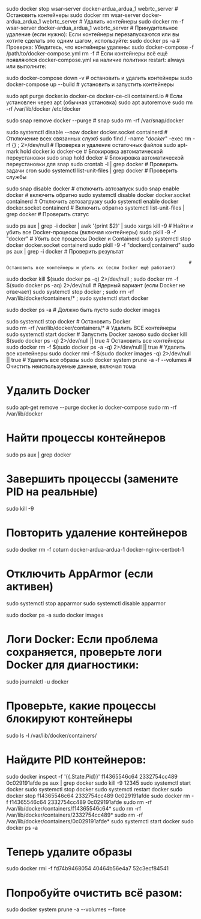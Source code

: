 

sudo docker stop wsar-server docker-ardua_ardua_1 webrtc_server         # Остановить контейнеры
sudo docker rm wsar-server docker-ardua_ardua_1 webrtc_server           # Удалить контейнеры
sudo docker rm -f wsar-server docker-ardua_ardua_1 webrtc_server        # Принудительное удаление (если нужно): Если контейнеры перезапускаются или вы хотите сделать это одним шагом, используйте:
sudo docker ps -a                                                       # Проверка: Убедитесь, что контейнеры удалены:
sudo docker-compose -f /path/to/docker-compose.yml rm -f                # Если контейнеры всё ещё появляются docker-compose.yml на наличие политики restart: always или выполните:

sudo docker-compose down -v                                             # остановить и удалить контейнеры
sudo docker-compose up --build                                          # установить и запустить контейнеры

sudo apt purge docker.io docker-ce docker-ce-cli containerd.io          # Если установлен через apt (обычная установка)
sudo apt autoremove
sudo rm -rf /var/lib/docker /etc/docker

sudo snap remove docker --purge                                         # snap
sudo rm -rf /var/snap/docker

sudo systemctl disable --now docker docker.socket containerd            # Отключение всех связанных служб
sudo find / -name "*docker*" -exec rm -rf {} \; 2>/dev/null             # Проверка и удаление остаточных файлов
sudo apt-mark hold docker.io docker-ce                                  # Блокировка автоматической переустановки
sudo snap hold docker                                                   # Блокировка автоматической переустановки для snap
sudo crontab -l | grep docker                                           # Проверить задачи cron
sudo systemctl list-unit-files | grep docker                            # Проверить службы

sudo snap disable docker                                                # отключить автозапуск
sudo snap enable docker                                                 # включить обратно
sudo systemctl disable docker docker.socket containerd                  # Отключить автозагрузку
sudo systemctl enable docker docker.socket containerd                   # Включить обратно
systemctl list-unit-files | grep docker                                 # Проверить статус

sudo ps aux | grep -i docker | awk '{print $2}' | sudo xargs kill -9    # Найти и убить все Docker-процессы (включая контейнеры)
sudo pkill -9 -f "docker"                                               # Убить все процессы Docker и Containerd
sudo systemctl stop docker docker.socket containerd
sudo pkill -9 -f "dockerd\|containerd"
sudo ps aux | grep -i docker                                            # Проверить результат

                                                                        # Остановить все контейнеры и убить их (если Docker ещё работает)
sudo docker kill $(sudo docker ps -q) 2>/dev/null ; sudo docker rm -f $(sudo docker ps -aq) 2>/dev/null
                                                                        # Ядерный вариант (если Docker не отвечает)
sudo systemctl stop docker ; sudo rm -rf /var/lib/docker/containers/* ; sudo systemctl start docker

sudo docker ps -a                                                       # Должно быть пусто
sudo docker images

sudo systemctl stop docker                                              # Остановить Docker  
sudo rm -rf /var/lib/docker/containers/*                                # Удалить ВСЕ контейнеры  
sudo systemctl start docker                                             # Запустить Docker заново
sudo docker kill $(sudo docker ps -q) 2>/dev/null || true               # Остановить все контейнеры
sudo docker rm -f $(sudo docker ps -a -q) 2>/dev/null || true           # Удалить все контейнеры
sudo docker rmi -f $(sudo docker images -q) 2>/dev/null || true         # Удалить все образы
sudo docker system prune -a -f --volumes                                # Очистить неиспользуемые данные, включая тома

# Удалить Docker
sudo apt-get remove --purge docker.io docker-compose
sudo rm -rf /var/lib/docker

# Найти процессы контейнеров
sudo ps aux | grep docker

# Завершить процессы (замените PID на реальные)
sudo kill -9 <PID1> <PID2> <PID3>

# Повторить удаление контейнеров
sudo docker rm -f coturn docker-ardua-ardua-1 docker-nginx-certbot-1

# Отключить AppArmor (если активен)
sudo systemctl stop apparmor
sudo systemctl disable apparmor

sudo docker ps -a
sudo docker images

# Логи Docker: Если проблема сохраняется, проверьте логи Docker для диагностики:
sudo journalctl -u docker

#### 
# Проверьте, какие процессы блокируют контейнеры
sudo ls -l /var/lib/docker/containers/

# Найдите PID контейнеров:
sudo docker inspect -f '{{.State.Pid}}' f14365546c64 2332754cc489 0c029191afde
ps aux | grep docker
sudo kill -9 12345
sudo systemctl start docker
sudo systemctl stop docker
sudo systemctl restart docker
sudo docker stop f14365546c64 2332754cc489 0c029191afde
sudo docker rm -f f14365546c64 2332754cc489 0c029191afde
sudo rm -rf /var/lib/docker/containers/f14365546c64*
sudo rm -rf /var/lib/docker/containers/2332754cc489*
sudo rm -rf /var/lib/docker/containers/0c029191afde*
sudo systemctl start docker
sudo docker ps -a
# Теперь удалите образы
sudo docker rmi -f fd74b9468054 40464b56e4a7 52c3ecf84541
# Попробуйте очистить всё разом:
sudo docker system prune -a --volumes --force
